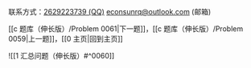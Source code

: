 联系方式：<a href="https://qm.qq.com/q/iA1sKuakak">2629223739 (QQ)</a> <a href="mailto:econsunrq@outlook.com">econsunrq@outlook.com (邮箱)</a>

[[c 题库（伸长版）/Problem 0061|下一题]]，[[c 题库（伸长版）/Problem 0059|上一题]]，[[0 主页|回到主页]]

![[1 汇总问题（伸长版）#^0060]]